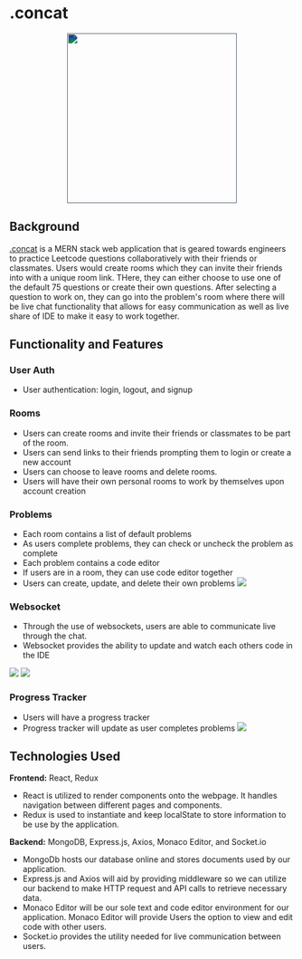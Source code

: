 # .concat
<p align="center">
  <img width="300" height="300" style="filter: invert(81%) sepia(11%) saturate(771%) hue-rotate(183deg) brightness(102%) contrast(97%);" src="https://github.com/jzhou45/.concat/blob/main/frontend/src/assets/images/concat_logo.png">
</p>

## Background 

[.concat](https://concat-mern.herokuapp.com) is a MERN stack web application that is geared towards engineers to practice Leetcode questions collaboratively with their friends or classmates. Users would create rooms which they can invite their friends into with a unique room link. THere, they can either choose to use one of the default 75 questions or create their own questions. After selecting a question to work on, they can go into the problem's room where there will be live chat functionality that allows for easy communication as well as live share of IDE to make it easy to work together.    

## Functionality and Features

### User Auth 
  - User authentication: login, logout, and signup
  
### Rooms 
  - Users can create rooms and invite their friends or classmates to be part of the room. 
  - Users can send links to their friends prompting them to login or create a new account
  - Users can choose to leave rooms and delete rooms.
  - Users will have their own personal rooms to work by themselves upon account creation
[](https://github.com/jzhou45/.concat/blob/main/frontend/src/assets/images/user-auth.gif)

### Problems
  - Each room contains a list of default problems
  - As users complete problems, they can check or uncheck the problem as complete
  - Each problem contains a code editor
  - If users are in a room, they can use code editor together
  - Users can create, update, and delete their own problems
![](https://github.com/jzhou45/.concat/blob/main/frontend/src/assets/images/problems.gif)


### Websocket
  - Through the use of websockets, users are able to communicate live through the chat.
  - Websocket provides the ability to update and watch each others code in the IDE
  
![](https://github.com/jzhou45/.concat/blob/main/frontend/src/assets/images/chat.gif)
![](https://github.com/jzhou45/.concat/blob/main/frontend/src/assets/images/ide.gif)

### Progress Tracker
  - Users will have a progress tracker
  - Progress tracker will update as user completes problems
![](https://github.com/jzhou45/.concat/blob/main/frontend/src/assets/images/progress-tracker.gif)

## Technologies Used

**Frontend:** React, Redux

- React is utilized to render components onto the webpage. It handles navigation between different pages and components.
- Redux is used to instantiate and keep localState to store information to be use by the application.

**Backend:** MongoDB, Express.js, Axios, Monaco Editor, and Socket.io

- MongoDb hosts our database online and stores documents used by our application.
- Express.js and Axios will aid by providing middleware so we can utilize our backend to make HTTP request and API calls to retrieve necessary data.
- Monaco Editor will be our sole text and code editor environment for our application. Monaco Editor will provide Users the option to view and edit code with other users.
- Socket.io provides the utility needed for live communication between users.
                                                                     
